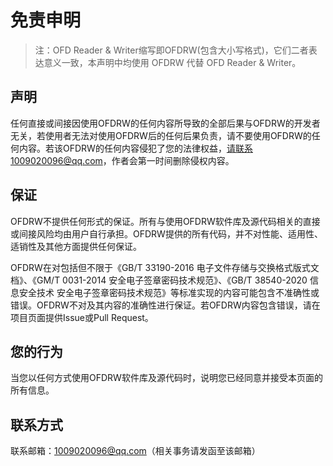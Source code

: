 # 免责申明

> 注：OFD Reader & Writer缩写即OFDRW(包含大小写格式)，它们二者表达意义一致，本声明中均使用 OFDRW 代替 OFD Reader & Writer。

## 声明 

任何直接或间接因使用OFDRW的任何内容所导致的全部后果与OFDRW的开发者无关，若使用者无法对使用OFDRW后的任何后果负责，请不要使用OFDRW的任何内容。若该OFDRW的任何内容侵犯了您的法律权益，请联系1009020096@qq.com，作者会第一时间删除侵权内容。

## 保证

OFDRW不提供任何形式的保证。所有与使用OFDRW软件库及源代码相关的直接或间接风险均由用户自行承担。OFDRW提供的所有代码，并不对性能、适用性、适销性及其他方面提供任何保证。

OFDRW在对包括但不限于《GB/T 33190-2016 电子文件存储与交换格式版式文档》、《GM/T 0031-2014 安全电子签章密码技术规范》、《GB/T 38540-2020 信息安全技术 安全电子签章密码技术规范》等标准实现的内容可能包含不准确性或错误。OFDRW不对及其内容的准确性进行保证。若OFDRW内容包含错误，请在项目页面提供Issue或Pull Request。

## 您的行为

当您以任何方式使用OFDRW软件库及源代码时，说明您已经同意并接受本页面的所有信息。

## 联系方式

联系邮箱：1009020096@qq.com（相关事务请发函至该邮箱）